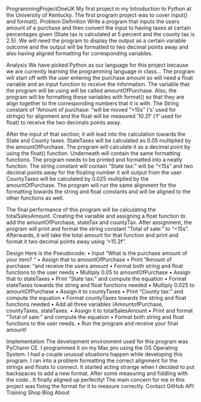 ProgrammingProjectOneUK
My first project in my Introduction to Python at the University of Kentucky.
The first program project was to cover input() and format(). 
Problem Definition
Write a program that inputs the users amount of a purchase and then convert the input to having taxes at certain percentages given (State tax is calculated at 5 percent and the county tax is 2.5). We will need the program to display the output as a certain variable outcome and the output will be formatted to two decimal points away and also having aligned formatting for corresponding variables.

Analysis
We have picked Python as our language for this project because we are currently learning the programming language in class... The program will start off with the user entering the purchase amount so will need a float variable and an input function to receive the information. The variable that the program will be using will be called amountOfPurchase. Also, the program will be formatting these variables with format() so that they are align together to the corresponding numbers that it is with. The String constant of “Amount of purchase: “will be moved “>15s” (‘s’ used for strings) for alignment and the float will be measured ’10.2f’ (‘f’ used for float) to receive the two decimals points away.

After the input of that section; it will lead into the calculation towards the State and County taxes.
StateTaxes will be calculated as 0.05 multiplied by the amountOfPurchase. The program will calculate 
it as a decimal point by using the float() function. Underneath will contain the same formatting functions.
The program needs to be printed and formatted into a neatly function. The string constant will contain “State tax:”
will be “<15s” and two decimal points away for the floating number it will output from the user. CountyTaxes will be
calculated by 0.025 multiplied by the amountOfPurchase. The program will run the same alignment for the formatting 
towards the string and float constants and will be aligned to the other functions as well.

The final performance of this program will be calculating the totalSalesAmount. Creating the variable and assigning
a float function to add the amountOfPurchase, stateTax and countyTax. After assignment, the program will print and 
format the string constant “Total of sale:” to “<15s”. Afterwards, it will take the total amount for that function 
and print and format it two decimal points away using ‘>15.2f”.

Design
Here is the Pseudocode: 
•	Input “What is the purchase amount of your item? “
•	Assign that to amountOfPurchase
•	Print “Amount of purchase: “and receive the users amount
•	Format both string and float functions to the user needs
•	Multiply 0.05 to amountOfPurchase 
•	Assign that to stateTaxes
•	Print “State tax:” and compute the equation
•	Format stateTaxes towards the string and float functions needed
•	Multiply 0.025 to amountOfPurchase
•	Assign it to countyTaxes
•	Print “County tax:” and compute the equation
•	Format countyTaxes towards the string and float functions needed
•	 Add all three variables (AmountofPurchase, countyTaxes, stateTaxes.
•	Assign it to totalSalesAmount
•	Print and format “Total of sale:” and compute the equation
•	Format both string and float functions to the user needs.
•	Run the program and receive your final amount!

Implementation
The development environment used for this program was PyCharm CE. I programmed it on my Mac pro using the OS Operating
System. I had a couple unusual situations happen while developing this program. I ran into a problem formatting the correct
alignment for the strings and floats to connect. It started acting strange when I decided to put backspaces to add a new
format. After some measuring and fiddling with the code…It finally aligned up perfectly! The main concern for me in this
project was fixing the format for it to measure correctly.
Contact GitHub API Training Shop Blog About
